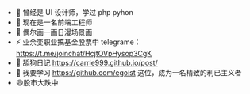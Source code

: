 
- 🔭 曾经是 UI 设计师，学过 php pyhon
- 🌱 现在是一名前端工程师
- 👯 偶尔画一画日漫场景画
- ⚡  业余变职业搞基金股票中 telegrame：https://t.me/joinchat/HcjtOVpHysop3CgK
- 🐶 舔狗日记 https://carrie999.github.io/post/
- 📖 我要学习 https://github.com/egoist 这位，成为一名精致的利已主义者
- 😄股市大跌中

